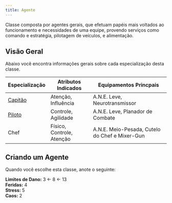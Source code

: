 ```yaml
---
title: Agente
---
```


Classe composta por agentes gerais, que efetuam papéis mais voltados ao funcionamento e necessidades de uma equipe, provendo serviços como comando e estratégia, pilotagem de veículos, e alimentação.

## Visão Geral

Abaixo você encontra informações gerais sobre cada especialização desta classe.

| Especialização        | Atributos Indicados       | Equipamentos Princpais                         |
| --------------------- | ------------------------- | ---------------------------------------------- |
| [Capitão](captain.md) | Atenção, Influência       | A.N.E. Leve, Neurotransmissor                  |
| [Piloto](pilot.md)    | Controle, Agilidade       | A.N.E. Leve, Planador de Combate               |
| Chef                  | Físico, Controle, Atenção | A.N.E. Meio-Pesada, Cutelo do Chef e Mixer-Gun |

## Criando um Agente
Quando você escolhe esta classe, anote o seguinte:

**Limites de Dano:** 3 <- 8 <- 13  
**Feridas:** 4  
**Stress:** 5  
**Caos:** 2
